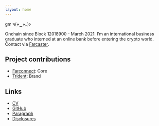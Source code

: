 ```yaml
---
layout: home
---
```

gm ٩(◕‿◕｡)۶

Onchain since Block 12018900 - March 2021. I’m an international business graduate who interned at an online bank before entering the crypto world. Contact via [Farcaster](https://farcaster.xyz/emr.eth).


## Project contributions
- [Farconnect](https://farconnect.xyz/): Core
- [Trident](https://github.com/ackee-blockchain/trident): Brand

## Links
- [CV](https://ekinci.xyz/cv)
- [GitHub](https://github.com/ekincixyz)
- [Paragraph](https://paragraph.com/@emr)
- [Disclosures](https://ekinci.xyz/disclosures/)
